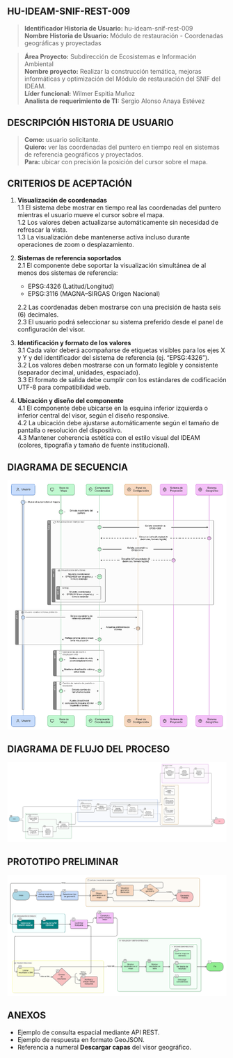 ## HU-IDEAM-SNIF-REST-009

> **Identificador Historia de Usuario:** hu-ideam-snif-rest-009 \
> **Nombre Historia de Usuario:** Módulo de restauración - Coordenadas geográficas y proyectadas

> **Área Proyecto:** Subdirección de Ecosistemas e Información Ambiental \
> **Nombre proyecto:** Realizar la construcción temática, mejoras informáticas y optimización del Módulo de restauración del SNIF del IDEAM. \
> **Líder funcional:** Wilmer Espitia Muñoz\
> **Analista de requerimiento de TI:** Sergio Alonso Anaya Estévez

## DESCRIPCIÓN HISTORIA DE USUARIO

> **Como:** usuario solicitante. \
> **Quiero:** ver las coordenadas del puntero en tiempo real en sistemas de referencia geográficos y proyectados. \
> **Para:** ubicar con precisión la posición del cursor sobre el mapa.

## CRITERIOS DE ACEPTACIÓN

1. **Visualización de coordenadas**  
   1.1 El sistema debe mostrar en tiempo real las coordenadas del puntero mientras el usuario mueve el cursor sobre el mapa.  \
   1.2 Los valores deben actualizarse automáticamente sin necesidad de refrescar la vista.  \
   1.3 La visualización debe mantenerse activa incluso durante operaciones de zoom o desplazamiento.


2. **Sistemas de referencia soportados**  
   2.1 El componente debe soportar la visualización simultánea de al menos dos sistemas de referencia:

   - EPSG:4326 (Latitud/Longitud)
   - EPSG:3116 (MAGNA–SIRGAS Origen Nacional)

   2.2 Las coordenadas deben mostrarse con una precisión de hasta seis (6) decimales.  \
   2.3 El usuario podrá seleccionar su sistema preferido desde el panel de configuración del visor.
 

3. **Identificación y formato de los valores**  
   3.1 Cada valor deberá acompañarse de etiquetas visibles para los ejes X y Y y del identificador del sistema de referencia (ej. “EPSG:4326”). \
   3.2 Los valores deben mostrarse con un formato legible y consistente (separador decimal, unidades, espaciado). \
   3.3 El formato de salida debe cumplir con los estándares de codificación UTF-8 para compatibilidad web.
  

4. **Ubicación y diseño del componente**  
   4.1 El componente debe ubicarse en la esquina inferior izquierda o inferior central del visor, según el diseño responsive. \
   4.2 La ubicación debe ajustarse automáticamente según el tamaño de pantalla o resolución del dispositivo. \
   4.3 Mantener coherencia estética con el estilo visual del IDEAM (colores, tipografía y tamaño de fuente institucional).
 
   

## DIAGRAMA DE SECUENCIA

![IMAGEN DIAGRAMA DE SECUENCIA](assets/secuencia-hu-ideam-snif-rest-009.png)

## DIAGRAMA DE FLUJO DEL PROCESO

![IMAGEN DIAGRAMA DE FLUJO DEL PROCESO](assets/actividades-hu-ideam-snif-rest-009.png)

## PROTOTIPO PRELIMINAR

![PROTOTIPO PRELIMINAR](assets/wireframe-hu-ideam-snif-rest-001.png)

## ANEXOS

- Ejemplo de consulta espacial mediante API REST.
- Ejemplo de respuesta en formato GeoJSON.
- Referencia a numeral **Descargar capas** del visor geográfico.
